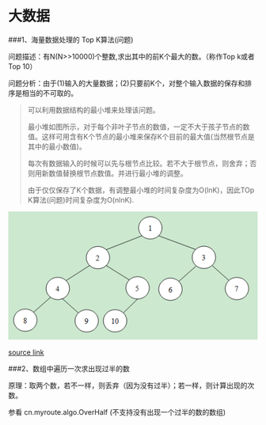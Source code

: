 # 大数据

###1、海量数据处理的 Top K算法(问题)

问题描述：有N(N>>10000)个整数,求出其中的前K个最大的数。（称作Top k或者Top 10）

问题分析：由于(1)输入的大量数据；(2)只要前K个，对整个输入数据的保存和排序是相当的不可取的。

>可以利用数据结构的最小堆来处理该问题。
>
>最小堆如图所示，对于每个非叶子节点的数值，一定不大于孩子节点的数值。这样可用含有K个节点的最小堆来保存K个目前的最大值(当然根节点是其中的最小数值)。
>
>每次有数据输入的时候可以先与根节点比较。若不大于根节点，则舍弃；否则用新数值替换根节点数值。并进行最小堆的调整。
>
>由于仅仅保存了K个数据，有调整最小堆的时间复杂度为O(lnK)，因此TOp K算法(问题)时间复杂度为O(nlnK).

![最小堆](images/minheap.png)

[source link](http://www.cnblogs.com/xudong-bupt/archive/2013/03/20/2971262.html)


###2、数组中遍历一次求出现过半的数

原理：取两个数，若不一样，则丢弃（因为没有过半）；若一样，则计算出现的次数。

参看 cn.myroute.algo.OverHalf   (不支持没有出现一个过半的数的数组)


